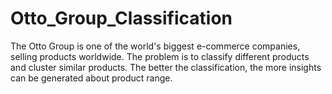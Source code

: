 # Otto_Group_Classification

The Otto Group is one of the world's biggest e-commerce companies, selling products worldwide. The problem is to classify different products and cluster similar products. The better the classification, the more insights can be generated about product range.

